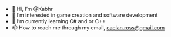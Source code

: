 - 👋 Hi, I’m @Kabhr
- 👀 I’m interested in game creation and software development
- 🌱 I’m currently learning C# and or C++
- 📫 How to reach me through my email, caelan.ross@gmail.com

<!---
Kabhr/Kabhr is a ✨ special ✨ repository because its `README.md` (this file) appears on your GitHub profile.
You can click the Preview link to take a look at your changes.
--->
